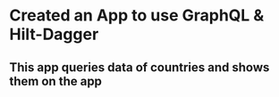 # Created an App to use GraphQL & Hilt-Dagger

## This app queries data of countries and shows them on the app
